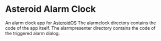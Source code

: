 # Asteroid Alarm Clock
An alarm clock app for [AsteroidOS](http://asteroidos.org/)
The alarmclock directory contains the code of the app itself. The
alarmpresenter directory contains the code of the triggered alarm dialog.
